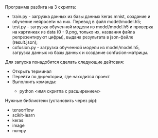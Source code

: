  Программа разбита на 3 скрипта:
 	<ul>
 	<li>train.py - загрузка данных из базы данных keras.mnist, создание и обучение нейросети на них. Перевод в файл model/model.h5;</li>
 	<li>test.py - загрузка обученной модели из model/model.h5 и проверка на картинках из data (0 - 9.png, только их, названия файла репрезентируют цифры), выдача результата в json-файле (result.json);</li>
 	<li>cofusion.py - загрузка обученной модели из model/model.h5, загрузка данных из базы данных и создание confusion-матрицы.</li>
	</ul>
Для запуска понадобится сделать следующие дейтсвия:
	<ul>
	<li>Открыть терминал</li>
	<li>Перейти по директории, где находится проект</li>
	<li>Выполнить команды:</li>
		<ul>
		<li>python <имя скритпа с расширением></li>
		</ul>
	</ul>
Нужные библиотеки (установить через pip):
	<ul>
	<li>tensorflow</li>
	<li>scikit-learn</li>
	<li>keras</li>
	<li>image</li>
	<li>numpy</li>
	</ul>
